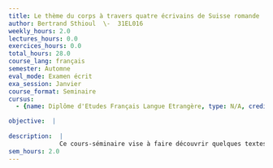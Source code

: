 ```yaml
---
title: Le thème du corps à travers quatre écrivains de Suisse romande
author: Bertrand Sthioul  \-  31EL016
weekly_hours: 2.0
lectures_hours: 0.0
exercices_hours: 0.0
total_hours: 28.0
course_lang: français
semester: Automne
eval_mode: Examen écrit
exa_session: Janvier
course_format: Seminaire
cursus:
  - {name: Diplôme d'Etudes Français Langue Etrangère, type: N/A, credits: \-}

objective:  |
            
description:  |
              Ce cours-séminaire vise à faire découvrir quelques textes de quatre écrivains marquants de Suisse romande (Grobéty, Ramuz, Rivaz, Roud), à travers létude dune thématique spécifique. Il a également pour but de développer les capacités à sexprimer sur un texte littéraire (résumé, analyse, commentaire). Il propose des lectures et des analyses dextraits de genres variés (roman, nouvelle, poésie, journal intime) et présente quelques bases danalyse littéraire.
sem_hours: 2.0
---
```

